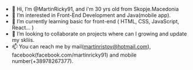 - 👋 Hi, I’m @MartinRicky91, and i'm 30 yrs old from Skopje.Macedonia
- 👀 I’m interested in Front-End Development and Java(mobile app).
- 🌱 I’m currently learning basic for front-end ( HTML, CSS, JavaScript, React... )
- 💞️ I’m looking to collaborate on projects where can I growing and update my skliis. 
- 📫 You can reach me by mail(martinristov@hotmail.com), facebook(facebook.com/martinricky91) and mobile number(+38978267377).

<!---
MartinRicky91/MartinRicky91 is a ✨ special ✨ repository because its `README.md` (this file) appears on your GitHub profile.
You can click the Preview link to take a look at your changes.
--->
